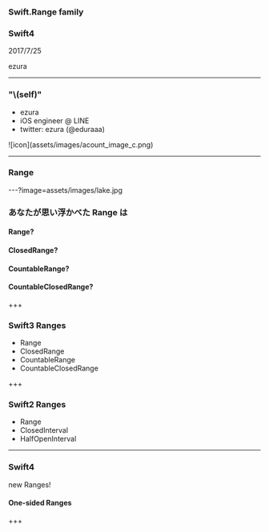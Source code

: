 ### Swift.Range family
### Swift4
2017/7/25  

ezura

---

### "\\(self)"
* ezura
* iOS engineer @ LINE
* twitter: ezura (@eduraaa)

<div style="text-align:">
![icon](assets/images/acount_image_c.png)
</div>

---

### Range

---?image=assets/images/lake.jpg

### <span style="text-stroke:1px gray;">あなたが思い浮かべた Range は</span>
#### Range? <!-- .element: class="fragment" -->
#### ClosedRange? <!-- .element: class="fragment" -->
#### CountableRange? <!-- .element: class="fragment" -->
#### CountableClosedRange? <!-- .element: class="fragment" -->

+++

### Swift3 Ranges
* Range
* ClosedRange
* CountableRange
* CountableClosedRange

+++

### Swift2 Ranges
* Range
* ClosedInterval
* HalfOpenInterval

---

### Swift4
new Ranges!

#### One-sided Ranges <!-- .element: class="fragment" -->

+++



